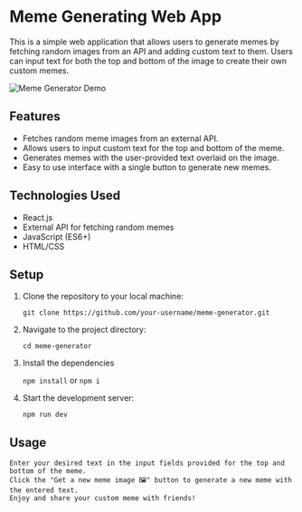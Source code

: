 # Meme Generating Web App

This is a simple web application that allows users to generate memes by fetching random images from an API and adding custom text to them. Users can input text for both the top and bottom of the image to create their own custom memes.

![Meme Generator Demo](demo.gif)

## Features

- Fetches random meme images from an external API.
- Allows users to input custom text for the top and bottom of the meme.
- Generates memes with the user-provided text overlaid on the image.
- Easy to use interface with a single button to generate new memes.

## Technologies Used

- React.js
- External API for fetching random memes
- JavaScript (ES6+)
- HTML/CSS

## Setup

1. Clone the repository to your local machine:

   `git clone https://github.com/your-username/meme-generator.git`

2. Navigate to the project directory:

   `cd meme-generator`

3. Install the dependencies

   `npm install` or `npm i`

4. Start the development server:

    `npm run dev`

## Usage
    Enter your desired text in the input fields provided for the top and bottom of the meme.
    Click the "Get a new meme image 🖼" button to generate a new meme with the entered text.
    Enjoy and share your custom meme with friends!
